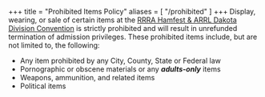 +++
title = "Prohibited Items Policy"
aliases = [ "/prohibited" ]
+++
Display, wearing, or sale of certain items at the
[RRRA Hamfest & ARRL Dakota Division Convention](https://hamfest.rrra.org)
is strictly prohibited and will result in unrefunded termination of admission
privileges. These prohibited items include, but are not limited to, the
following:

* Any item prohibited by any City, County, State or Federal law
* Pornographic or obscene materials or any ***adults-only*** items
* Weapons, ammunition, and related items
* Political items
